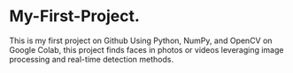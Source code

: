 # My-First-Project.
This is my first project on Github Using Python, NumPy, and OpenCV on Google Colab, this project finds faces in photos or videos leveraging image processing and real-time detection methods.
